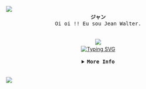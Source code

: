 <img src="https://capsule-render.vercel.app/api?type=waving&color=_hexcode#315691&height=300&section=header&text=capsule%20render&fontSize=90" />

<div align="center">
  <samp>
    <b>
      ジャン
    </b>
      <br>
      Oi oi !! Eu sou Jean Walter.
      <br>
  </samp>
</div>
      
<br>
<br>
      
<div align="center">
  <img src="https://media3.giphy.com/media/FVbraNYNp1JzrM7DJJ/giphy.gif?cid=6c09b952hw961ng18754ydlp04yhit7kdskdnlcv6jbp9xj0&ep=v1_internal_gif_by_id&rid=giphy.gif&ct=s" width="200">
</div>

<div align="center" width="100%">
  <a href="https://git.io/typing-svg"><img src="https://readme-typing-svg.demolab.com?font=Fira+Code&pause=1000&color=8CA3BE&background=45588400&center=true&vCenter=true&random=true&width=435&lines=Futuro+desenvolvedor+de+jogos+indies.;Cursando+Inform%C3%A1tica.;Tamb%C3%A9m+sou+artista.;Seja+bem-vinde+!!" alt="Typing SVG" /></a>
</div>

<br>

<details align="center">  
  <summary>
      <samp>
        <b>More Info</b>
      </samp>
  </summary>
  
  <br>
  
<div align="center">
  <a href="https://git.io/streak-stats"><img src="https://streak-stats.demolab.com?user=gegesbrain&theme=blueberry&border_radius=25&short_numbers=true&mode=weekly" alt="GitHub Streak" /></a>
  
  <br>
  
  </div>

<div align="center" style="display: inline_block"><br>
  
  <img width="40" src="https://raw.githubusercontent.com/tandpfun/skill-icons/65dea6c4eaca7da319e552c09f4cf5a9a8dab2c8/icons/JavaScript.svg" />
  <img width="40" src="https://raw.githubusercontent.com/tandpfun/skill-icons/65dea6c4eaca7da319e552c09f4cf5a9a8dab2c8/icons/HTML.svg" />
  <img width="40" src="https://raw.githubusercontent.com/tandpfun/skill-icons/65dea6c4eaca7da319e552c09f4cf5a9a8dab2c8/icons/CSS.svg" />
  <img width="40" src="https://cdn.jsdelivr.net/gh/devicons/devicon@latest/icons/godot/godot-original-wordmark.svg" />
  <img width="40"  src="https://cdn.jsdelivr.net/gh/devicons/devicon@latest/icons/python/python-original.svg" />
  <img width="40" src="https://cdn.jsdelivr.net/gh/devicons/devicon@latest/icons/java/java-original.svg" />
  <img width="40" src="https://cdn.jsdelivr.net/gh/devicons/devicon@latest/icons/canva/canva-original.svg" />
          
</div>

<br>

##

<div align="center">
  <samp>
    <b>
      Me Contate:
    </b>
  </samp>
  <br>
  <br>
  
</div>

<div align="center">

<p align="center">
      <samp>
        ♡ <a href="https://www.instagram.com/jw.artss?igsh=MTExMmt3MTQ0cDdreg==">Instagram !!</a> ⊹
        <a>
        ♡
      </samp>
  </p>

</div>

##

</details>

<br>
<br>

<img src="https://capsule-render.vercel.app/api?type=waving&color=#315691&height=300&section=footer&text=capsule%20render&fontSize=90" />
